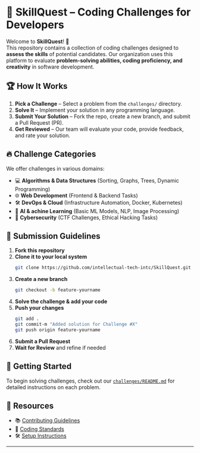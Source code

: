 # 🎯 SkillQuest – Coding Challenges for Developers  

Welcome to **SkillQuest**! 🚀  
This repository contains a collection of coding challenges designed to **assess the skills** of potential candidates. Our organization uses this platform to evaluate **problem-solving abilities, coding proficiency, and creativity** in software development.  

## 🏆 How It Works  
1. **Pick a Challenge** – Select a problem from the `challenges/` directory.  
2. **Solve It** – Implement your solution in any programming language.  
3. **Submit Your Solution** – Fork the repo, create a new branch, and submit a Pull Request (PR).  
4. **Get Reviewed** – Our team will evaluate your code, provide feedback, and rate your solution.  

## 🔥 Challenge Categories  
We offer challenges in various domains:  
- 💻 **Algorithms & Data Structures** (Sorting, Graphs, Trees, Dynamic Programming)  
- 🌐 **Web Development** (Frontend & Backend Tasks)  
- 🛠️ **DevOps & Cloud** (Infrastructure Automation, Docker, Kubernetes)  
- 🤖 **AI & achine Learning** (Basic ML Models, NLP, Image Processing)  
- 🔐 **Cybersecurity** (CTF Challenges, Ethical Hacking Tasks)  

## 📜 Submission Guidelines  
1. **Fork this repository**  
2. **Clone it to your local system**  
    ```bash
    git clone https://github.com/intellectual-tech-intc/SkillQuest.git
    ```
3. **Create a new branch**  
    ```bash
    git checkout -b feature-yourname
    ```
4. **Solve the challenge & add your code**  
5. **Push your changes**  
    ```bash
    git add .
    git commit-m "Added solution for Challenge #X"
    git push origin feature-yourname
    ```
6. **Submit a Pull Request**  
7. **Wait for Review** and refine if needed  

## 🚀 Getting Started  
To begin solving challenges, check out our [`challenges/README.md`](./challenges/README.md) for detailed instructions on each problem.  

## 🔗 Resources  
- 📚 [Contributing Guidelines](./CONTRIBUTING.md)  
- 🔧 [Coding Standards](./CODING-STANDARDS.md)  
- 🛠️ [Setup Instructions](./SETUP.md)  

---

